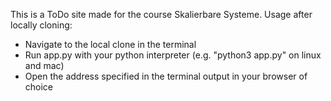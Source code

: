 This is a ToDo site made for the course Skalierbare Systeme.
Usage after locally cloning:
* Navigate to the local clone in the terminal
* Run app.py with your python interpreter (e.g. "python3 app.py" on linux and mac)
* Open the address specified in the terminal output in your browser of choice
